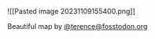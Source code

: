 ![[Pasted image 20231109155400.png]]

Beautiful map by [@terence@fosstodon.org](https://fosstodon.org/@terence/111381872978448487)